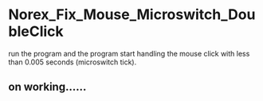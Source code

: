 # Norex_Fix_Mouse_Microswitch_DoubleClick

run the program and the program start handling the mouse click with less than 0.005 seconds (microswitch tick).


## on working......
